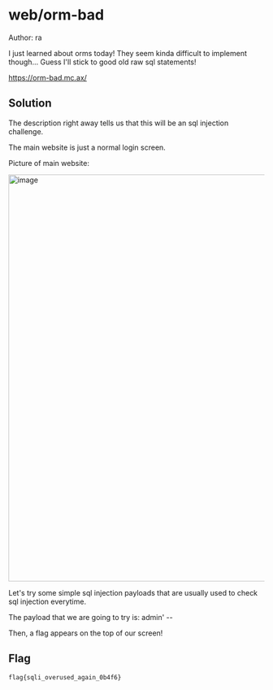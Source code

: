 # web/orm-bad
Author: ra

I just learned about orms today! They seem kinda difficult to implement though... Guess I'll stick to good old raw sql statements!

https://orm-bad.mc.ax/

## Solution
The description right away tells us that this will be an sql injection challenge.

The main website is just a normal login screen.

Picture of main website: 

<img src="https://user-images.githubusercontent.com/46347858/125236298-905f4080-e298-11eb-84fb-0777c31985bd.PNG" alt="image" width="800"/>

Let's try some simple sql injection payloads that are usually used to check sql injection everytime.

The payload that we are going to try is: admin' --

Then, a flag appears on the top of our screen!

## Flag
```flag{sqli_overused_again_0b4f6}```
